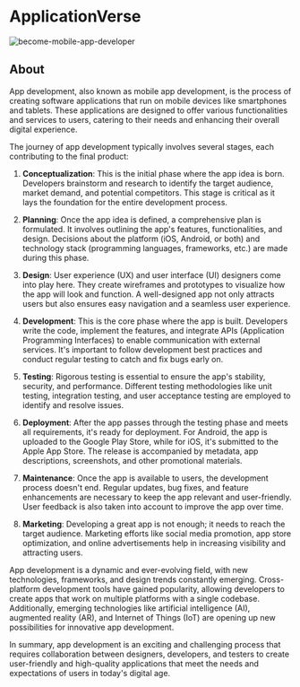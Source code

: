# ApplicationVerse

![become-mobile-app-developer](https://github.com/UtshadasCSE/ApplicationVerse/assets/75168319/77b22ebd-478f-4837-8ff5-086253c13879)

## About

App development, also known as mobile app development, is the process of creating software applications that run on mobile devices like smartphones and tablets. These applications are designed to offer various functionalities and services to users, catering to their needs and enhancing their overall digital experience.

The journey of app development typically involves several stages, each contributing to the final product:

1. **Conceptualization**: This is the initial phase where the app idea is born. Developers brainstorm and research to identify the target audience, market demand, and potential competitors. This stage is critical as it lays the foundation for the entire development process.

2. **Planning**: Once the app idea is defined, a comprehensive plan is formulated. It involves outlining the app's features, functionalities, and design. Decisions about the platform (iOS, Android, or both) and technology stack (programming languages, frameworks, etc.) are made during this phase.

3. **Design**: User experience (UX) and user interface (UI) designers come into play here. They create wireframes and prototypes to visualize how the app will look and function. A well-designed app not only attracts users but also ensures easy navigation and a seamless user experience.

4. **Development**: This is the core phase where the app is built. Developers write the code, implement the features, and integrate APIs (Application Programming Interfaces) to enable communication with external services. It's important to follow development best practices and conduct regular testing to catch and fix bugs early on.

5. **Testing**: Rigorous testing is essential to ensure the app's stability, security, and performance. Different testing methodologies like unit testing, integration testing, and user acceptance testing are employed to identify and resolve issues.

6. **Deployment**: After the app passes through the testing phase and meets all requirements, it's ready for deployment. For Android, the app is uploaded to the Google Play Store, while for iOS, it's submitted to the Apple App Store. The release is accompanied by metadata, app descriptions, screenshots, and other promotional materials.

7. **Maintenance**: Once the app is available to users, the development process doesn't end. Regular updates, bug fixes, and feature enhancements are necessary to keep the app relevant and user-friendly. User feedback is also taken into account to improve the app over time.

8. **Marketing**: Developing a great app is not enough; it needs to reach the target audience. Marketing efforts like social media promotion, app store optimization, and online advertisements help in increasing visibility and attracting users.

App development is a dynamic and ever-evolving field, with new technologies, frameworks, and design trends constantly emerging. Cross-platform development tools have gained popularity, allowing developers to create apps that work on multiple platforms with a single codebase. Additionally, emerging technologies like artificial intelligence (AI), augmented reality (AR), and Internet of Things (IoT) are opening up new possibilities for innovative app development.

In summary, app development is an exciting and challenging process that requires collaboration between designers, developers, and testers to create user-friendly and high-quality applications that meet the needs and expectations of users in today's digital age.
